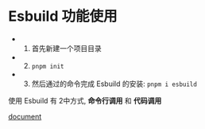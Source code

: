 # Esbuild 功能使用

- 1. 首先新建一个项目目录

- 2. `pnpm init`

- 3. 然后通过的命令完成 Esbuild 的安装: `pnpm i esbuild`

使用 Esbuild 有 2中方式, **命令行调用** 和 **代码调用**

[document](https://esbuild.github.io/api/)
